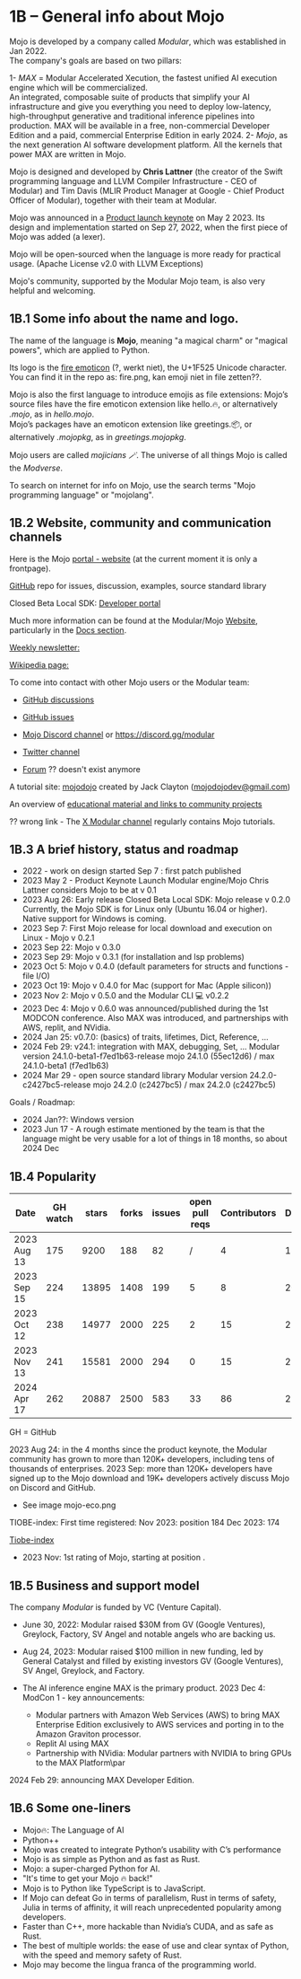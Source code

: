 # 1B – General info about Mojo
Mojo is developed by a company called *Modular*, which was established in Jan 2022.    
The company's goals are based on two pillars:  

1- *MAX* =  Modular Accelerated Xecution, the fastest unified AI execution engine which will be commercialized.   
 An integrated, composable suite of products that simplify your AI infrastructure and give you everything you need to deploy low-latency, high-throughput generative and traditional inference pipelines into production. MAX will be available in a free, non-commercial Developer Edition and a paid, commercial Enterprise Edition in early 2024.
2- *Mojo*, as the next generation AI software development platform. All the kernels that power MAX are written in Mojo.

Mojo is designed and developed by **Chris Lattner** (the creator of the Swift programming language and LLVM Compiler Infrastructure - CEO of Modular) and Tim Davis (MLIR Product Manager at Google - Chief Product Officer of Modular), together with their team at Modular.

Mojo was announced in a [Product launch keynote](https://www.youtube.com/watch?v=-3Kf2ZZU-dg&t=0s) on May 2 2023.
Its design and implementation started on Sep 27, 2022, when the first piece of Mojo was added (a lexer).

Mojo will be open-sourced when the language is more ready for practical usage. (Apache License v2.0 with LLVM Exceptions) 

Mojo's community, supported by the Modular Mojo team, is also very helpful and welcoming.


## 1B.1 Some info about the name and logo.
The name of the language is **Mojo**, meaning "a magical charm" or "magical powers", which are applied to Python. 

Its logo is the [fire emoticon](https://emojipedia.org/fire) (?, werkt niet), the U+1F525 Unicode character. You can find it in the repo as: fire.png, kan emoji niet in file zetten??.

Mojo is also the first language to introduce emojis as file extensions:
Mojo’s source files have the fire emoticon extension like hello.🔥, or alternatively *.mojo*, as in *hello.mojo*.  
Mojo’s packages have an emoticon extension like greetings.📦, or alternatively *.mojopkg*, as in *greetings.mojopkg*.  

Mojo users are called *mojicians 🪄*.
The universe of all things Mojo is called the *Modverse*.

To search on internet for info on Mojo, use the search terms  "Mojo programming language" or "mojolang". 

## 1B.2 Website, community and communication channels
Here is the Mojo [portal - website](https://mojolang.org/) (at the current moment it is only a frontpage).

[GitHub](https://github.com/modularml/mojo) repo for issues, discussion, examples, source standard library

Closed Beta Local SDK:
[Developer portal](https://developer.modular.com)

Much more information can be found at the Modular/Mojo [Website](https://www.modular.com/mojo), particularly in the [Docs section](https://docs.modular.com/mojo/).

[Weekly newsletter:](https://www.modular.com/newsletters/)

[Wikipedia page:](https://en.wikipedia.org/wiki/Mojo_(programming_language))

To come into contact with other Mojo users or the Modular team: 
* [GitHub discussions](https://github.com/modularml/mojo/discussions)
* [GitHub issues](https://github.com/modularml/mojo/issues)

* [Mojo Discord channel](https://discord.com/invite/modular) or https://discord.gg/modular
* [Twitter channel](https://twitter.com/modular_ai)
* [Forum](https://mojo-forum.com/) ?? doesn't exist anymore

A tutorial site:   [mojodojo](https://mojodojo.dev/) created by Jack Clayton (mojodojodev@gmail.com)

An overview of [educational material and links to community projects](https://github.com/mojicians/awesome-mojo)

?? wrong link - The [X Modular channel](https://twitter.com/modular_ai) regularly contains Mojo tutorials.


## 1B.3 A brief history, status and roadmap 
* 2022 - work on design started
    Sep 7 : first patch published
* 2023 May 2 - Product Keynote Launch Modular engine/Mojo
    Chris Lattner considers Mojo to be at v 0.1
* 2023 Aug 26: Early release Closed Beta Local SDK: Mojo release v 0.2.0
Currently, the Mojo SDK is for Linux only (Ubuntu 16.04 or higher). Native support for Windows is coming.
* 2023 Sep 7: First Mojo release for local download and execution on Linux - Mojo v 0.2.1 
* 2023 Sep 22: Mojo v 0.3.0
* 2023 Sep 29: Mojo v 0.3.1 (for installation and lsp problems)
* 2023 Oct 5:  Mojo v 0.4.0 (default parameters for structs and functions - file I/O)
* 2023 Oct 19: Mojo v 0.4.0 for Mac (support for Mac (Apple silicon))
* 2023 Nov 2:  Mojo v 0.5.0 and the Modular CLI 💻  v0.2.2
* 2023 Dec 4:  Mojo v 0.6.0 was announced/published during the 1st MODCON conference. Also MAX was introduced, and partnerships with AWS, replit, and NVidia.
* 2024 Jan 25: v0.7.0: (basics) of traits, lifetimes, Dict, Reference, ...
* 2024 Feb 29: v24.1: integration with MAX, debugging, Set, ...
    Modular version 24.1.0-beta1-f7ed1b63-release
    mojo 24.1.0 (55ec12d6) / max 24.1.0-beta1 (f7ed1b63)
* 2024 Mar 29 - open source standard library
    Modular version 24.2.0-c2427bc5-release
    mojo 24.2.0 (c2427bc5) / max 24.2.0 (c2427bc5)

Goals / Roadmap:
* 2024 Jan??: Windows version
* 2023 Jun 17 - A rough estimate mentioned by the team is that the language might be very usable for a lot of things in 18 months, so about 2024 Dec


## 1B.4 Popularity

|  Date        | GH watch | stars | forks | issues | open pull reqs | Contributors | Discord | Twitter | 
|--------------|----------|-------|-------|--------|----------------|--------------|-------  |----------
| 2023 Aug 13  | 175      | 9200  |  188  |  82    |  /             |   4          |  18465  |   10400 | 
| 2023 Sep 15  | 224      | 13895 |  1408 |  199   |  5             |   8          |  20900  |   13100 | 
| 2023 Oct 12  | 238      | 14977 |  2000 |  225   |  2             |   15         |  22100  |   14100 | 
| 2023 Nov 13  | 241      | 15581 |  2000 |  294   |  0             |   15         |  21700  |   15000 | 
| 2024 Apr 17  | 262      | 20887 |  2500 |  583   |  33            |   86         |  21500  |   15000?? | 

GH = GitHub

2023 Aug 24: in the 4 months since the product keynote, the Modular community has grown to more than 120K+ developers, including tens of thousands of enterprises.
2023 Sep: more than 120K+ developers have signed up to the Mojo download and 19K+ developers actively discuss Mojo on Discord and GitHub.
* See image mojo-eco.png

TIOBE-index:
First time registered: Nov 2023: position 184 
                       Dec 2023: 174

[Tiobe-index](https://www.tiobe.com/tiobe-index/)
* 2023 Nov: 1st rating of Mojo, starting at position  .

## 1B.5 Business and support model
The company *Modular* is funded by VC (Venture Capital).  
* June 30, 2022: Modular raised $30M from GV (Google Ventures), Greylock, Factory, SV Angel and notable angels who are backing us.    
* Aug 24, 2023: Modular raised $100 million in new funding, led by General Catalyst and filled by existing investors GV (Google Ventures), SV Angel, Greylock, and Factory.   

* The AI inference engine MAX is the primary product.
2023 Dec 4: ModCon 1 - key announcements:
    * Modular partners with Amazon Web Services (AWS) to bring MAX Enterprise Edition exclusively to AWS services and porting in to the Amazon Graviton processor.
    * Replit AI using MAX
    * Partnership with NVidia: Modular partners with NVIDIA to bring GPUs to the MAX Platform\par

2024 Feb 29: announcing MAX Developer Edition.


## 1B.6 Some one-liners
* Mojo🔥: The Language of AI
* Python++
* Mojo was created to integrate Python’s usability with C’s performance
* Mojo is as simple as Python and as fast as Rust.
* Mojo: a super-charged Python for AI.
* "It's time to get your Mojo 🔥 back!"
* Mojo is to Python like TypeScript is to JavaScript.
* If Mojo can defeat Go in terms of parallelism, Rust in terms of safety, Julia in terms of affinity, it will reach unprecedented popularity among developers.
* Faster than C++, more hackable than Nvidia’s CUDA, and as safe as Rust.
* The best of multiple worlds: the ease of use and clear syntax of Python, with the speed and memory safety of Rust.
* Mojo may become the lingua franca of the programming world.
